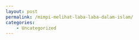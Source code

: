 ```yaml
---
layout: post
permalink: /mimpi-melihat-laba-laba-dalam-islam/
categories:
    - Uncategorized
---
```


